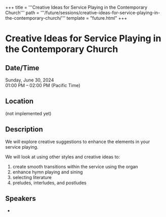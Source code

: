 +++
title = '''Creative Ideas for Service Playing in the Contemporary Church'''
path = '''/future/sessions/creative-ideas-for-service-playing-in-the-contemporary-church/'''
template = "future.html"
+++

<h1>Creative Ideas for Service Playing in the Contemporary Church</h1>
<h2>Date/Time</h2>
<p>Sunday, June 30, 2024<br>
01:00 PM – 02:00 PM (Pacific Time)</p>
<h2>Location</h2>
(not implemented yet)
<h2>Description</h2>
We will explore creative suggestions to enhance the elements in your service playing.

We will look at using other styles and creative ideas to:
1. create smooth transitions within the service using the organ
2. enhance hymn playing and sining
3. selecting literature
4. preludes, interludes, and postludes
<h2>Speakers</h2>
<ul><li><bound method Speaker.link of Speaker(data=SpeakerData(presenter_at=[], speaker_biography='WILLIAM PATRICK ALSTON, SR.\r\n \r\n \tA native Baltimorean W. Patrick Alston has performed throughout the United States and abroad as a solo artist, composer, and an accompanist in prestigious venues that include: The White House (3), Carnegie Hall, the Mormon Tabernacle, the Auditorium De Milan, and the Windsor Castle. He has served as organist, pianist, and music administrator for various churches in Baltimore City and has been active in church music for over thirty-five (35) years.   He currently serves as the worship music consultant for New Shiloh Baptist Church in Baltimore.  He is also a staff organist at the Sligo Seventh Day Adventist Church where he was recently honored for 15 years of service.\r\n          He holds the following degrees, certificates, and honors: MM from the Peabody Institute of the Johns Hopkins University (2013) music education, honorary doctorate in sacred music from the Eastern Theological Seminary (2007), BA in piano performance from the University of Maryland Baltimore County (1996), Colleague certificate from the American Guild of Organists (1998). \r\n \tAs a certified musical educator in the State of Maryland, he teaches keyboard and International Baccalaureate Music Theory at Baltimore City College(HS).  He taught The Gospel Music Tradition of Baltimore at the Peabody Institute of the Johns Hopkins University as an adjunct professor(2018-2019) . He is the principal accompanist for the renowned Baltimore City College Choirs under the direction of Ms. Linda Hall (1999-2013), currently under the direction of Mr. Marcus Smith. He taught piano and organ at the Carter School of Music (1996-2007).  He is also the organist for the renowned Community Concert Choir of Baltimore under the direction of Dr. Marco K. Merrick. \r\nHe is married to Seanne Alston, and they are the proud parents of two children.', speaker_display_name='W. Patrick Alston', speaker_first_name='W. Patrick', speaker_last_name='Alston', speaker_stub='AF4C5CA8-C444-450F-B94C-ACB2A75051AB', speaker_title='', updated_date=datetime.date(2023, 9, 19)), updated=False, deleted=False)></li>

